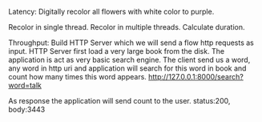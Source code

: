 Latency:
Digitally recolor all flowers with white color to purple.

Recolor in single thread.
Recolor in multiple threads.
Calculate duration. 

Throughput:
Build HTTP Server which we will send a flow http requests as input.
HTTP Server first load a very large book from the disk.
The application is act as very basic search engine.
The client send us a word, any word in http uri and application will search for this word in book and count 
how many times this word appears.
http://127.0.0.1:8000/search?word=talk

As response the application will send count to the user.
status:200, body:3443